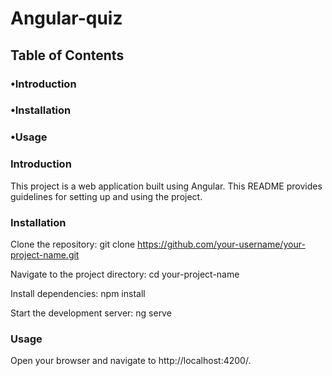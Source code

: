 # Angular-quiz

## Table of Contents

### •Introduction

### •Installation

### •Usage

### Introduction

This project is a web application built using Angular. This README provides guidelines for setting up and using the project.

### Installation

Clone the repository: git clone https://github.com/your-username/your-project-name.git

Navigate to the project directory: cd your-project-name

Install dependencies: npm install

Start the development server: ng serve

### Usage

Open your browser and navigate to http://localhost:4200/.
